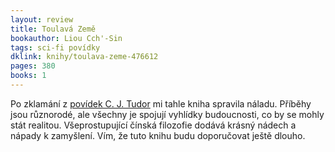 ```yaml
---
layout: review
title: Toulavá Země
bookauthor: Liou Cch'-Sin
tags: sci-fi povídky
dklink: knihy/toulava-zeme-476612
pages: 380
books: 1
---
```


Po zklamání z [povídek C. J. Tudor](/2023/07/06/Skvira/) mi tahle kniha spravila náladu. Příběhy jsou různorodé, ale všechny je spojují vyhlídky budoucnosti, co by se mohly stát realitou. Všeprostupující čínská filozofie dodává krásný nádech a nápady k zamyšlení. Vím, že tuto knihu budu doporučovat ještě dlouho.